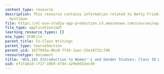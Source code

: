 ```yaml
---
content_type: resource
description: This resource contains information related to Betty Friedan's the feminine
  mystique.
file: https://ol-ocw-studio-app-production.s3.amazonaws.com/courses/wgs-101-introduction-to-womens-and-gender-studies-fall-2014/ef1fa61dcf1710b94744a29e0d33ec49_MITWGS_101F14_InClass10.pdf
file_type: application/pdf
learning_resource_types: []
ocw_type: OCWFile
parent_title: In-Class Writings
parent_type: CourseSection
parent_uid: 1677945a-0bc0-7f43-1aac-25e19722c7d0
resourcetype: Document
title: 'WGS.101 Introduction to Women''s and Gender Studies: Class 10 Writing'
uid: ef1fa61d-cf17-10b9-4744-a29e0d33ec49
---
```

